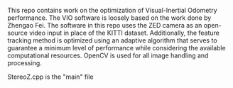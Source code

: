 This repo contains work on the optimization of Visual-Inertial Odometry performance.  The VIO software is 
loosely based on the work done by Zhengao Fei.  The software in this repo uses the ZED camera as an open-source video input in place of the KITTI dataset. Additionally, the feature tracking method is optimized using an adaptive algorithm that serves to guarantee a minimum level of performance while considering the available computational resources.  OpenCV is used for all image handling and processing.

StereoZ.cpp is the "main" file

